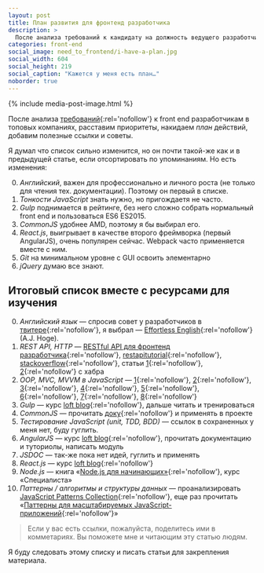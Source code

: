 ```yaml
---
layout: post
title: План развития для фронтенд разработчика
description: >
  После анализа требований к кандидату на должность ведущего разработчика интерфейсов я составил фронтенд штуки, которые я буду изучать.
categories: front-end
social_image: need_to_frontend/i-have-a-plan.jpg
social_width: 604
social_height: 219
social_caption: "Кажется у меня есть план…"
noborder: true
---
```


{% include media-post-image.html %}

После анализа [требований][6]{:rel='nofollow'} к front end разработчикам в топовых компаниях, расставим приоритеты, накидаем *план* действий, добавим полезные ссылки и советы.

<!-- more -->

Я думал что список сильно изменится, но он почти такой-же как и в предыдущей статье, если отсортировать по упоминаниям. Но есть изменения:

0. *Английский*, важен для профессионально и личного роста (не только для чтения тех. документации). Поэтому он первый в списке.
1. *Тонкости JavaScript* знать нужно, но пригождаетя не часто.
2. *Gulp* поднимается в рейтинге, без него сложно собрать нормальный front end и пользоваться ES6 ES2015.
3. *CommonJS* удобнее AMD, поэтому я бы выбирал его.
4. *React.js*, выигрывает в качестве второго фреймворка (первый AngularJS), очень популярен сейчас. Webpack часто применяется вместе с ним.
5. *Git* на минимальном уровне с GUI освоить элементарно
6. *jQuery* думаю все знают.

## Итоговый список вместе с ресурсами для изучения

0. *Английский язык* — спросив совет у разработчиков в [твитере][7]{:rel='nofollow'}, я выбрал — [Effortless English][8]{:rel='nofollow'} (A.J. Hoge).
1. *REST API, HTTP* — [RESTful API для фронтенд разработчика][9]{:rel='nofollow'}, [restapitutorial][10]{:rel='nofollow'}, [stackoverflow][11]{:rel='nofollow'}, статьи [1][12]{:rel='nofollow'}, [2][13]{:rel='nofollow'} с хабра
2. *OOP, MVC, MVVM в JavaScript* — [1][14]{:rel='nofollow'}, [2][15]{:rel='nofollow'}, [3][16]{:rel='nofollow'}, [4][17]{:rel='nofollow'}, [5][18]{:rel='nofollow'}, [6][19]{:rel='nofollow'}, [7][20]{:rel='nofollow'}, [8][21]{:rel='nofollow'}
3. *Gulp* —  курс [loft blog][22]{:rel='nofollow'}, дальше читать и тренироваться
4. *CommonJS* — прочитать [доку][23]{:rel='nofollow'} и применять в проекте
5. *Тестирование JavaScript (unit, TDD, BDD)* — ссылок в сохраненных у меня нет, буду гуглить.
6. *AngularJS* — курс [loft blog][24]{:rel='nofollow'}, прочитать документацию и туториолы, написать модуль
7. *JSDOC* — так-же пока нет идей, гуглить и применять
8. *React.js* — курс [loft blog][25]{:rel='nofollow'}
9. *Node.js* — книга «[Node.js для начинающих»][26]{:rel='nofollow'}, курс «Специалиста»
10. *Паттерны / алгоритмы и структуры данных* — проанализировать [JavaScript Patterns Collection][27]{:rel='nofollow'}, еще раз прочитать «[Паттерны для масштабируемых JavaScript-приложений][28]{:rel='nofollow'}»

> Если у вас есть ссылки, пожалуйста, поделитесь ими в комметариях. Вы поможете мне и читающим эту статью людям.

Я буду следовать этому списку и писать статьи для закрепления материала.

[1]: /
[2]: /blog/
[3]: /front-end/plan_for_frontend_developer
[4]: http://plus.google.com/104557932122476785260/
[5]: http://ymatuhin.ru/img/need_to_frontend/i-have-a-plan.jpg
[6]: /front-end/what_front_end_developer_need_to_know_in_2015-2016/
[7]: https://twitter.com/ymatuhin/status/627069468506779648
[8]: http://effortlessenglish.com
[9]: /front-end/restful_api_for_frontender/
[10]: http://restapitutorial.ru
[11]: http://stackoverflow.com/questions/671118/what-exactly-is-restful-programming
[12]: https://habrahabr.ru/post/38730/
[13]: https://habrahabr.ru/post/215117/
[14]: http://www.cyberguru.ru/web/html/javascript-introduction-to-objective-js-page2.html
[15]: https://ru.wikipedia.org/wiki/Объектно-ориентированное_программирование
[16]: https://habrahabr.ru/post/148015/
[17]: https://dikmax.name/post/oopjs-2/
[18]: https://learn.javascript.ru/prototypes
[19]: https://habrahabr.ru/post/215605/
[20]: http://rsdn.ru/article/patterns/ModelViewPresenter.xml
[21]: http://outcoldman.com/ru/archive/2010/02/22/%D0%BF%D0%B0%D1%82%D1%82%D0%B5%D1%80%D0%BD%D1%8B-mvc-mvp-%D0%B8-mvvm/
[22]: https://www.youtube.com/watch?v=9zwwmjGz1Vs&list=PLY4rE9dstrJwXCz1utct9b6Vub9VWQoKo
[23]: http://browserify.org
[24]: https://www.youtube.com/playlist?list=PLY4rE9dstrJxWEX3fCPjFpmcnoU_3GRWW
[25]: https://www.youtube.com/watch?v=G7Ju9CFYCko&list=PLY4rE9dstrJz3CwptC28Ub9Y3pWIL14mI
[26]: http://www.nodebeginner.ru
[27]: http://shichuan.github.io/javascript-patterns/
[28]: http://largescalejs.ru
